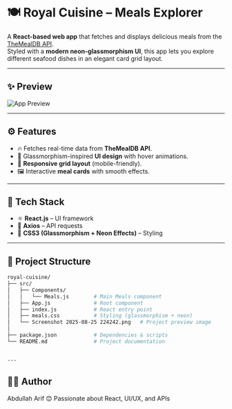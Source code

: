 # 🍽️ Royal Cuisine – Meals Explorer

A **React-based web app** that fetches and displays delicious meals from the [TheMealDB API](https://www.themealdb.com/).  
Styled with a **modern neon-glassmorphism UI**, this app lets you explore different seafood dishes in an elegant card grid layout.  

---

## ✨ Preview
![App Preview](preview.gif)

---

## ⚙️ Features
- 🔥 Fetches real-time data from **TheMealDB API**.  
- 🎨 Glassmorphism-inspired **UI design** with hover animations.  
- 📱 **Responsive grid layout** (mobile-friendly).  
- 🖼️ Interactive **meal cards** with smooth effects.  

---

## 🧐 Tech Stack
- ⚛️ **React.js** – UI framework  
- 📡 **Axios** – API requests  
- 🎨 **CSS3 (Glassmorphism + Neon Effects)** – Styling  

---

## 📂 Project Structure
```bash
royal-cuisine/
├── src/
│   ├── Components/
│   │   └── Meals.js        # Main Meals component
│   ├── App.js              # Root component
│   ├── index.js            # React entry point
│   ├── meals.css           # Styling (glassmorphism + neon)
│   └── Screenshot 2025-08-25 224242.png   # Project preview image
│
├── package.json            # Dependencies & scripts
└── README.md               # Project documentation


---
```
## 👨‍💻 Author

Abdullah Arif
😊 Passionate about React, UI/UX, and APIs